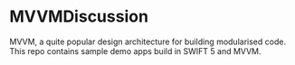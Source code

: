 # MVVMDiscussion
MVVM, a quite popular design architecture for building modularised code. This repo contains sample demo apps build in SWIFT 5 and MVVM.
